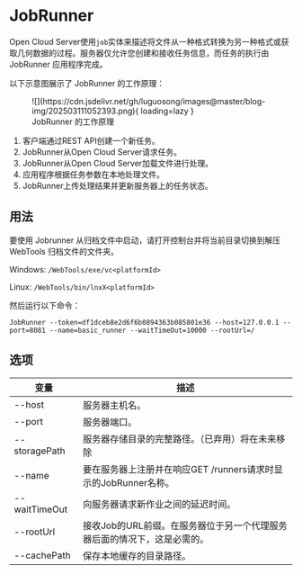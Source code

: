 # JobRunner

Open Cloud Server使用`job`实体来描述将文件从一种格式转换为另一种格式或获取几何数据的过程。服务器仅允许您创建和接收任务信息，而任务的执行由
JobRunner 应用程序完成。

以下示意图展示了 JobRunner 的工作原理：

<figure markdown="span">
  ![](https://cdn.jsdelivr.net/gh/luguosong/images@master/blog-img/202503111052393.png){ loading=lazy }
  <figcaption>JobRunner 的工作原理</figcaption>
</figure>

1. 客户端通过REST API创建一个新任务。
2. JobRunner从Open Cloud Server请求任务。
3. JobRunner从Open Cloud Server加载文件进行处理。
4. 应用程序根据任务参数在本地处理文件。
5. JobRunner上传处理结果并更新服务器上的任务状态。

## 用法

要使用 Jobrunner 从归档文件中启动，请打开控制台并将当前目录切换到解压 WebTools 归档文件的文件夹。

Windows: `/WebTools/exe/vc<platformId>`

Linux: `/WebTools/bin/lnxX<platformId>`

然后运行以下命令：

```shell
JobRunner --token=df1dceb8e2d6f6b0894363b085801e36 --host=127.0.0.1 --port=8081 --name=basic_runner --waitTimeOut=10000 --rootUrl=/  

```

## 选项

| 变量            | 描述                                         |
|---------------|--------------------------------------------|
| --host        | 服务器主机名。                                    |
| --port        | 服务器端口。                                     |
| --storagePath | 服务器存储目录的完整路径。（已弃用）将在未来移除                   |
| --name        | 要在服务器上注册并在响应GET /runners请求时显示的JobRunner名称。 |
| --waitTimeOut | 向服务器请求新作业之间的延迟时间。                          |
| --rootUrl     | 接收Job的URL前缀。在服务器位于另一个代理服务器后面的情况下，这是必需的。    |
| --cachePath   | 保存本地缓存的目录路径。                               |
